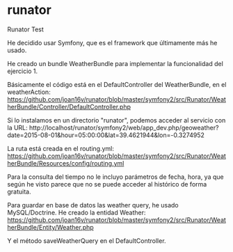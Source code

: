 # runator
Runator Test

He decidido usar Symfony, que es el framework que últimamente más he usado.

He creado un bundle WeatherBundle para implementar la funcionalidad del ejercicio 1.

Básicamente el código está en el DefaultController del WeatherBundle, en el weatherAction:
https://github.com/joan16v/runator/blob/master/symfony2/src/Runator/WeatherBundle/Controller/DefaultController.php

Si lo instalamos en un directorio "runator", podemos acceder al servicio con la URL:
http://localhost/runator/symfony2/web/app_dev.php/geoweather?date=2015-08-01&hour=05:00:00&lat=39.4621944&lon=-0.3274952

La ruta está creada en el routing.yml:
https://github.com/joan16v/runator/blob/master/symfony2/src/Runator/WeatherBundle/Resources/config/routing.yml

Para la consulta del tiempo no le incluyo parámetros de fecha, hora, ya que según he visto parece que no se puede acceder al histórico de forma gratuita.

Para guardar en base de datos las weather query, he usado MySQL/Doctrine. He creado la entidad Weather:
https://github.com/joan16v/runator/blob/master/symfony2/src/Runator/WeatherBundle/Entity/Weather.php

Y el método saveWeatherQuery en el DefaultController.